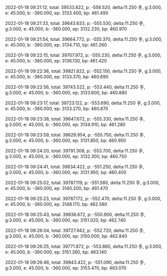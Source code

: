 2022-01-18 09:21:12, total: 39533.822, p: -558.520, delta:11.250 手, g:3.000, e: 45.000, b: -360.000, ep: 3133.400, bp: 461.490

2022-01-18 09:21:33, total: 39643.633, p: -555.530, delta:11.250 手, g:3.000, e: 45.000, b: -360.000, ep: 3132.230, bp: 460.970

2022-01-18 09:21:54, total: 39664.772, p: -555.370, delta:11.250 手, g:3.000, e: 45.000, b: -360.000, ep: 3134.710, bp: 461.260

2022-01-18 09:22:15, total: 39707.972, p: -555.230, delta:11.250 手, g:3.000, e: 45.000, b: -360.000, ep: 3136.130, bp: 461.420

2022-01-18 09:22:36, total: 39821.822, p: -552.150, delta:11.250 手, g:3.000, e: 45.000, b: -360.000, ep: 3133.370, bp: 460.690

2022-01-18 09:22:56, total: 39743.522, p: -553.440, delta:11.250 手, g:3.000, e: 45.000, b: -360.000, ep: 3133.600, bp: 460.880

2022-01-18 09:23:17, total: 39723.122, p: -553.690, delta:11.250 手, g:3.000, e: 45.000, b: -360.000, ep: 3133.270, bp: 460.870

2022-01-18 09:23:38, total: 39647.672, p: -555.330, delta:11.250 手, g:3.000, e: 45.000, b: -360.000, ep: 3134.910, bp: 461.280

2022-01-18 09:23:59, total: 39629.954, p: -555.750, delta:11.250 手, g:3.000, e: 45.000, b: -360.000, ep: 3131.850, bp: 460.950

2022-01-18 09:24:20, total: 39791.308, p: -553.700, delta:11.250 手, g:3.000, e: 45.000, b: -360.000, ep: 3132.300, bp: 460.750

2022-01-18 09:24:41, total: 39834.422, p: -551.250, delta:11.250 手, g:3.000, e: 45.000, b: -360.000, ep: 3131.950, bp: 460.400

2022-01-18 09:25:02, total: 39787.119, p: -551.560, delta:11.250 手, g:3.000, e: 45.000, b: -360.000, ep: 3140.200, bp: 461.470

2022-01-18 09:25:23, total: 39787.172, p: -552.470, delta:11.250 手, g:3.000, e: 45.000, b: -360.000, ep: 3148.170, bp: 462.580

2022-01-18 09:25:43, total: 39836.672, p: -550.900, delta:11.250 手, g:3.000, e: 45.000, b: -360.000, ep: 3151.020, bp: 462.740

2022-01-18 09:26:04, total: 39727.942, p: -552.720, delta:11.250 手, g:3.000, e: 45.000, b: -360.000, ep: 3150.000, bp: 462.840

2022-01-18 09:26:25, total: 39771.872, p: -553.860, delta:11.250 手, g:3.000, e: 45.000, b: -360.000, ep: 3151.260, bp: 463.140

2022-01-18 09:26:46, total: 39843.422, p: -551.090, delta:11.250 手, g:3.000, e: 45.000, b: -360.000, ep: 3153.470, bp: 463.070